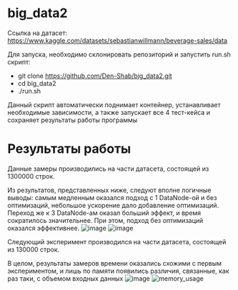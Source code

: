 # big_data2

Ссылка на датасет: https://www.kaggle.com/datasets/sebastianwillmann/beverage-sales/data

Для запуска, необходимо склонировать репозиторий и запустить run.sh скрипт:

 - git clone https://github.com/Den-Shab/big_data2.git
 - cd big_data2
 - ./run.sh

Данный скрипт автоматически поднимает контейнер, устанавливает необходимые зависимости, а также запускает все 4 тест-кейса и сохраняет результаты работы программы

# Результаты работы
Данные замеры производились на части датасета, состоящей из 1300000 строк.

Из результатов, представленных ниже, следуют вполне логичные выводы: самым медленным оказался подход с 1 DataNode-ой и без оптимизаций, небольшое ускорение дало добавление оптимизаций. Переход же к 3 DataNode-ам оказал больший эффект, и время сократилось значительнее. При этом, подход без оптимизаций оказался эффективнее. 
![image](https://github.com/user-attachments/assets/702f4c22-5c25-401f-8522-e244344aba60)
![image](https://github.com/user-attachments/assets/4b2473ad-11cc-4d58-a366-552335783332)

Следующий эксперимент производился на части датасета, состоящей из 130000 строк.

В целом, результаты замеров времени оказались схожими с первым экспериментом,  и лишь по памяти появились различия, связанные, как раз таки, с объемом входных данных
![image](https://github.com/user-attachments/assets/8b7b57e5-f13e-4e4a-b675-0c9e5fb2dfa8)
![memory_usage](https://github.com/user-attachments/assets/0a9b847a-a07b-4f28-bcce-816c31ab3b26)


